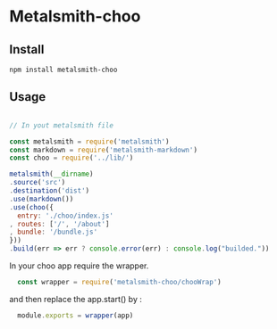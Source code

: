 # Metalsmith-choo

## Install

``` npm install metalsmith-choo ```

## Usage

```javascript

// In yout metalsmith file

const metalsmith = require('metalsmith')
const markdown = require('metalsmith-markdown')
const choo = require('../lib/')

metalsmith(__dirname)
.source('src')
.destination('dist')
.use(markdown())
.use(choo({
  entry: './choo/index.js'
, routes: ['/', '/about']
, bundle: '/bundle.js'
}))
.build(err => err ? console.error(err) : console.log("builded."))

```

In your choo app require the wrapper.

```javascript
  const wrapper = require('metalsmith-choo/chooWrap')
```

and then replace the app.start() by :

```javascript
  module.exports = wrapper(app)
```
